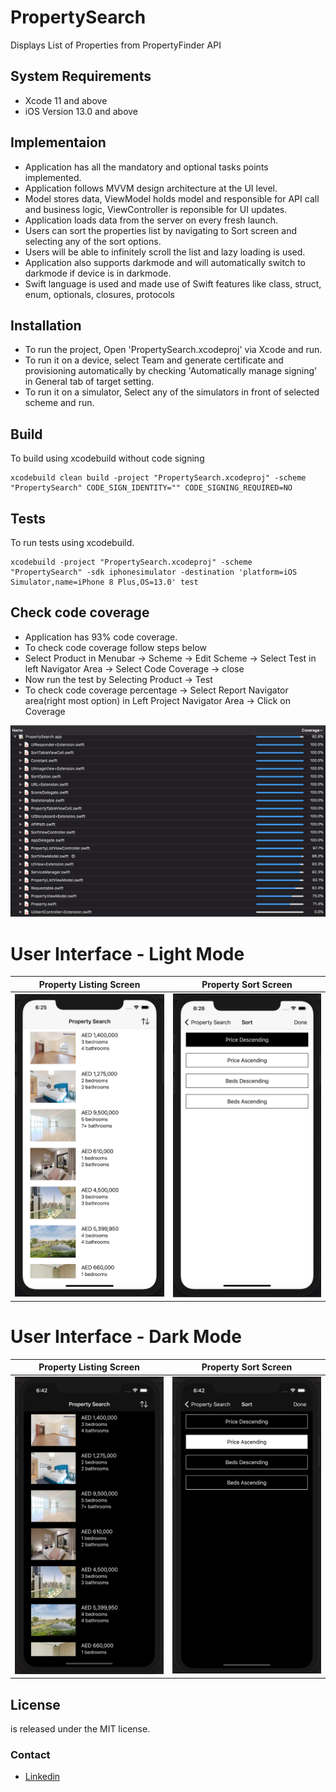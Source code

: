# PropertySearch


Displays List of Properties from PropertyFinder API

## System Requirements
- Xcode 11 and above
- iOS Version 13.0 and above

## Implementaion

- Application has all the mandatory and optional tasks points implemented.
- Application follows MVVM design architecture at the UI level.
- Model stores data, ViewModel holds model and responsible for API call and business logic, ViewController is reponsible for UI updates.
- Application loads data from the server on every fresh launch.
- Users can sort the properties list by navigating to Sort screen and selecting any of the sort options.
- Users will be able to infinitely scroll the list and lazy loading is used.
- Application also supports darkmode and will automatically switch to darkmode if device is in darkmode.
- Swift language is used and made use of Swift features like class, struct, enum, optionals, closures, protocols

## Installation

- To run the project, Open 'PropertySearch.xcodeproj' via Xcode and run.
- To run it on a device, select Team and generate certificate and provisioning automatically by checking 'Automatically manage signing' in General tab of target setting.
- To run it on a simulator, Select any of the simulators in front of selected scheme and run.

## Build

To build using xcodebuild without code signing
```
xcodebuild clean build -project "PropertySearch.xcodeproj" -scheme "PropertySearch" CODE_SIGN_IDENTITY="" CODE_SIGNING_REQUIRED=NO
```

## Tests

To run tests using xcodebuild.
```
xcodebuild -project "PropertySearch.xcodeproj" -scheme "PropertySearch" -sdk iphonesimulator -destination 'platform=iOS Simulator,name=iPhone 8 Plus,OS=13.0' test
```

## Check code coverage

- Application has 93% code coverage.
- To check code coverage follow steps below
- Select Product in Menubar -> Scheme -> Edit Scheme -> Select Test in left Navigator Area -> Select Code Coverage -> close
- Now run the test by Selecting Product -> Test
-  To check code coverage percentage -> Select Report Navigator area(right most option) in Left Project Navigator Area -> Click on Coverage

![Codecoverage_screenshot](https://github.com/mohammed-shakeer/PropertySearch/blob/main/ReferenceImages/CodeCoverage.png)

# User Interface - Light Mode

Property Listing Screen             |  Property Sort Screen
:-------------------------:|:-------------------------:
![](https://github.com/mohammed-shakeer/PropertySearch/blob/main/ReferenceImages/List.png)  |  ![](https://github.com/mohammed-shakeer/PropertySearch/blob/main/ReferenceImages/Sort.png)

# User Interface - Dark Mode

Property Listing Screen             |  Property Sort Screen
:-------------------------:|:-------------------------:
![](https://github.com/mohammed-shakeer/PropertySearch/blob/main/ReferenceImages/List-Dark.png)  |  ![](https://github.com/mohammed-shakeer/PropertySearch/blob/main/ReferenceImages/Sort-Dark.png)

## License

is released under the MIT license.

### Contact
* [Linkedin](https://www.linkedin.com/in/mohammed-shakeer-2073ab68/)
